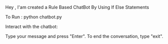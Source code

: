 Hey , I'am created a Rule Based ChatBot By Using If Else Statements

To Run : python chatbot.py

Interact with the chatbot:

Type your message and press "Enter".
To end the conversation, type "exit".
